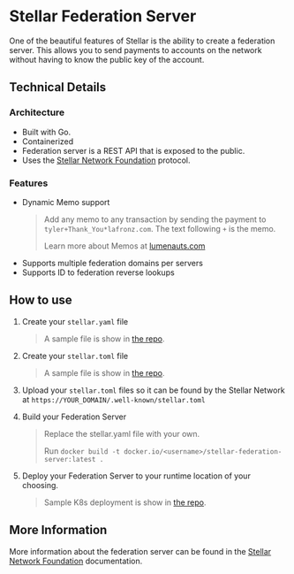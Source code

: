 # Stellar Federation Server

One of the beautiful features of Stellar is the ability to create a federation server. This allows you to send payments to accounts on the network without having to know the public key of the account.

## Technical Details

### Architecture

- Built with Go.
- Containerized
- Federation server is a REST API that is exposed to the public.
- Uses the [Stellar Network Foundation](https://developers.stellar.org/docs/glossary/federation/) protocol.

### Features

- Dynamic Memo support
    > Add any memo to any transaction by sending the payment to `tyler+Thank_You*lafronz.com`. The text following `+` is the memo.
    > 
    > Learn more about Memos at [lumenauts.com](https://www.lumenauts.com/explainers/what-are-memos)
- Supports multiple federation domains per servers
- Supports ID to federation reverse lookups

## How to use

1. Create your `stellar.yaml` file

    > A sample file is show in [the repo](stellar.yaml).

2. Create your `stellar.toml` file

    > A sample file is show in [the repo](stellar.toml).

3. Upload your `stellar.toml` files so it can be found by the Stellar Network at `https://YOUR_DOMAIN/.well-known/stellar.toml`

4. Build your Federation Server

    > Replace the stellar.yaml file with your own.
    > 
    > Run `docker build -t docker.io/<username>/stellar-federation-server:latest .`

5. Deploy your Federation Server to your runtime location of your choosing.

    > Sample K8s deployment is show in [the repo](Deployment/k8s.yaml).

## More Information

More information about the federation server can be found in the [Stellar Network Foundation](https://developers.stellar.org/docs/glossary/federation/) documentation.
